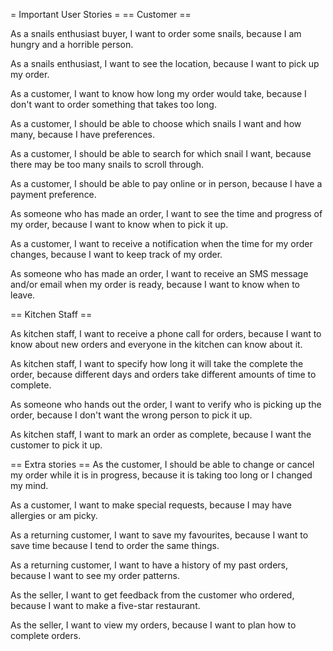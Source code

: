= Important User Stories =
== Customer ==

As a snails enthusiast buyer, 
I want to order some snails,
because I am hungry and a horrible person.

As a snails enthusiast,
I want to see the location,
because I want to pick up my order.

As a customer,
I want to know how long my order would take,
because I don't want to order something that takes too long.

As a customer,
I should be able to choose which snails I want and how many,
because I have preferences.

As a customer,
I should be able to search for which snail I want,
because there may be too many snails to scroll through.

As a customer,
I should be able to pay online or in person,
because I have a payment preference.

As someone who has made an order,
I want to see the time and progress of my order,
because I want to know when to pick it up.

As a customer,
I want to receive a notification when the time for my order changes,
because I want to keep track of my order.

As someone who has made an order,
I want to receive an SMS message and/or email when my order is ready,
because I want to know when to leave.

== Kitchen Staff ==

As kitchen staff,
I want to receive a phone call for orders,
because I want to know about new orders and everyone in the kitchen can know about it.

As kitchen staff,
I want to specify how long it will take the complete the order,
because different days and orders take different amounts of time to complete.

As someone who hands out the order,
I want to verify who is picking up the order,
because I don't want the wrong person to pick it up.

As kitchen staff,
I want to mark an order as complete,
because I want the customer to pick it up.



== Extra stories ==
As the customer,
I should be able to change or cancel my order while it is in progress,
because it is taking too long or I changed my mind.

As a customer,
I want to make special requests,
because I may have allergies or am picky.

As a returning customer,
I want to save my favourites,
because I want to save time because I tend to order the same things.

As a returning customer,
I want to have a history of my past orders,
because I want to see my order patterns.

As the seller,
I want to get feedback from the customer who ordered,
because I want to make a five-star restaurant.

As the seller,
I want to view my orders,
because I want to plan how to complete orders.

